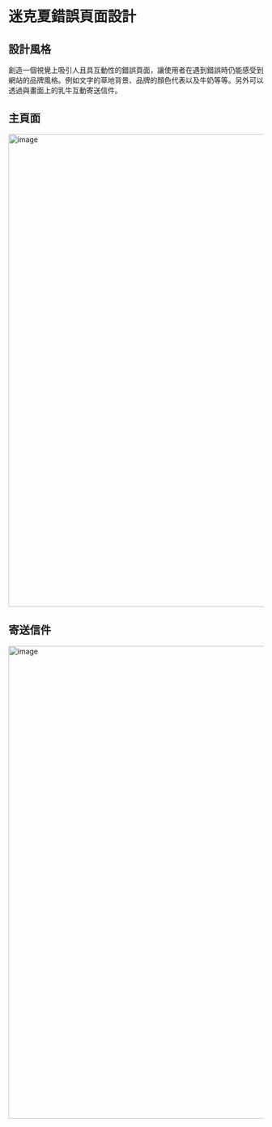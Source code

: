 # 迷克夏錯誤頁面設計

## 設計風格
創造一個視覺上吸引人且具互動性的錯誤頁面，讓使用者在遇到錯誤時仍能感受到網站的品牌風格。例如文字的草地背景、品牌的顏色代表以及牛奶等等。另外可以透過與畫面上的乳牛互動寄送信件。

## 主頁面
<img width="1898" height="933" alt="image" src="https://github.com/Leo890728/project-images/blob/main/milksha-error-page/%E4%B8%BB%E9%A0%81%E9%9D%A2.gif?raw=true" />

## 寄送信件
<img width="1898" height="933" alt="image" src="https://github.com/Leo890728/project-images/blob/main/milksha-error-page/%E5%AF%84%E4%BF%A1.gif?raw=true" />

